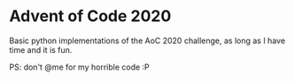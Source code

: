 # Advent of Code 2020
Basic python implementations of the AoC 2020 challenge, as long as I have time and it is fun.

PS: don't @me for my horrible code :P